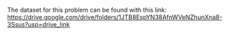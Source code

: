 The dataset for this problem can be found with this link:
https://drive.google.com/drive/folders/1JTB8EspYN38AfnWVeNZhunXna8-3Ssus?usp=drive_link
